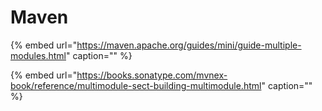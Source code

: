 # Maven

{% embed url="https://maven.apache.org/guides/mini/guide-multiple-modules.html" caption="" %}

{% embed url="https://books.sonatype.com/mvnex-book/reference/multimodule-sect-building-multimodule.html" caption="" %}

